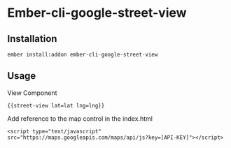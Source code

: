 # Ember-cli-google-street-view

## Installation

```
ember install:addon ember-cli-google-street-view
```

## Usage

View Component
``` 
{{street-view lat=lat lng=lng}}
```
Add reference to the map control in the index.html
```
<script type="text/javascript" src="https://maps.googleapis.com/maps/api/js?key=[API-KEY]"></script>
```
